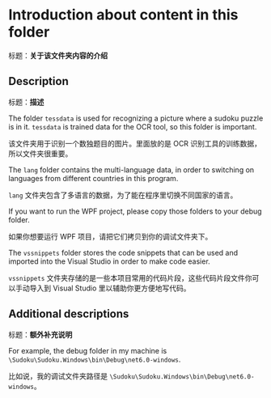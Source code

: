 # Introduction about content in this folder

标题：**关于该文件夹内容的介绍**



## Description

标题：**描述**

The folder `tessdata` is used for recognizing a picture where a sudoku puzzle is in it. `tessdata` is trained data for the OCR tool, so this folder is important.

该文件夹用于识别一个数独题目的图片。里面放的是 OCR 识别工具的训练数据，所以文件夹很重要。

The `lang` folder contains the multi-language data, in order to switching on languages from different countries in this program.

`lang` 文件夹包含了多语言的数据，为了能在程序里切换不同国家的语言。

If you want to run the WPF project, please copy those folders to your debug folder.

如果你想要运行 WPF 项目，请把它们拷贝到你的调试文件夹下。

The `vssnippets` folder stores the code snippets that can be used and imported into the Visual Studio in order to make code easier.

`vssnippets` 文件夹存储的是一些本项目常用的代码片段，这些代码片段文件你可以手动导入到 Visual Studio 里以辅助你更方便地写代码。



## Additional descriptions

标题：**额外补充说明**

For example, the debug folder in my machine is `\Sudoku\Sudoku.Windows\bin\Debug\net6.0-windows`.

比如说，我的调试文件夹路径是 `\Sudoku\Sudoku.Windows\bin\Debug\net6.0-windows`。

